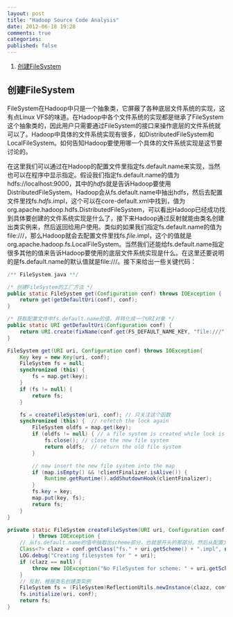 ```yaml
---
layout: post
title: "Hadoop Source Code Analysis"
date: 2012-06-18 19:28
comments: true
categories: 
published: false
---
```


1. [创建FileSystem](#instantiate_FileSystem)

<!-- more -->

## <a id="instantiate_FileSystem"></a>创建FileSystem
FileSystem在Hadoop中只是一个抽象类，它屏蔽了各种底层文件系统的实现，这有点Linux VFS的味道。在Hadoop中各个文件系统的实现都是继承了FileSystem这个抽象类的，因此用户只需要通过FileSystem的接口来操作底层的文件系统就可以了。Hadoop中具体的文件系统实现有很多，如DistributedFileSystem和LocalFileSystem。如何告知Hadoop要使用哪一个具体的文件系统实现是这节要讨论的。

在这里我们可以通过在Hadoop的配置文件里指定fs.default.name来实现，当然也可以在程序中显示指定。假设我们指定fs.default.name的值为hdfs://localhost:9000，其中的*hdfs*就是告诉Hadoop要使用DistributedFileSystem。Hadoop会从fs.default.name中抽出hdfs，然后去配置文件里找fs.*hdfs*.impl，这个可以在core-default.xml中找到，值为org.apache.hadoop.hdfs.DistributedFileSystem，可以看出Hadoop已经成功找到具体要创建的文件系统实现是什么了，接下来Hadoop通过反射就能由类名创建出类实例来，然后返回给用户使用。类似的如果我们指定fs.default.name的值为file:///，那么Hadoop就会去配置文件里找fs.*file*.impl，这个的值就是org.apache.hadoop.fs.LocalFileSystem。当然我们还能给fs.default.name指定很多其他的值来告诉Hadoop要使用的底层文件系统实现是什么。在这里还要说明的是fs.default.name的默认值就是file:///。接下来给出一些关键代码：
``` java
/** FileSystem.java **/

/* 创建FileSystem的工厂方法 */
public static FileSystem get(Configuration conf) throws IOException {
    return get(getDefaultUri(conf), conf);
}

/* 获取配置文件中fs.default.name的值，并转化成一个URI对象 */
public static URI getDefaultUri(Configuration conf) {
    return URI.create(fixName(conf.get(FS_DEFAULT_NAME_KEY, "file:///"))); // FS_DEFAULT_NAME_KEY的值就是fs.default.name
}

FileSystem get(URI uri, Configuration conf) throws IOException{
    Key key = new Key(uri, conf);
    FileSystem fs = null;
    synchronized (this) {
        fs = map.get(key);
    }
    if (fs != null) {
        return fs;
    }

    fs = createFileSystem(uri, conf); // 只关注这个函数
    synchronized (this) {  // refetch the lock again
        FileSystem oldfs = map.get(key);
        if (oldfs != null) { // a file system is created while lock is releasing
            fs.close(); // close the new file system
            return oldfs;  // return the old file system
        }

        // now insert the new file system into the map
        if (map.isEmpty() && !clientFinalizer.isAlive()) {
            Runtime.getRuntime().addShutdownHook(clientFinalizer);
        }
        fs.key = key;
        map.put(key, fs);
        return fs;
    }
}

private static FileSystem createFileSystem(URI uri, Configuration conf
        ) throws IOException {
    // 从fs.default.name的值中抽取出scheme部分，也就是开头的那部分。然后从配置文件中找fs.**.impl的值，也就是要实例的类的名字
    Class<?> clazz = conf.getClass("fs." + uri.getScheme() + ".impl", null); 
    LOG.debug("Creating filesystem for " + uri);
    if (clazz == null) {
        throw new IOException("No FileSystem for scheme: " + uri.getScheme());
    }
    // 反射，根据类名创建类实例
    FileSystem fs = (FileSystem)ReflectionUtils.newInstance(clazz, conf);
    fs.initialize(uri, conf);
    return fs;
}
```
